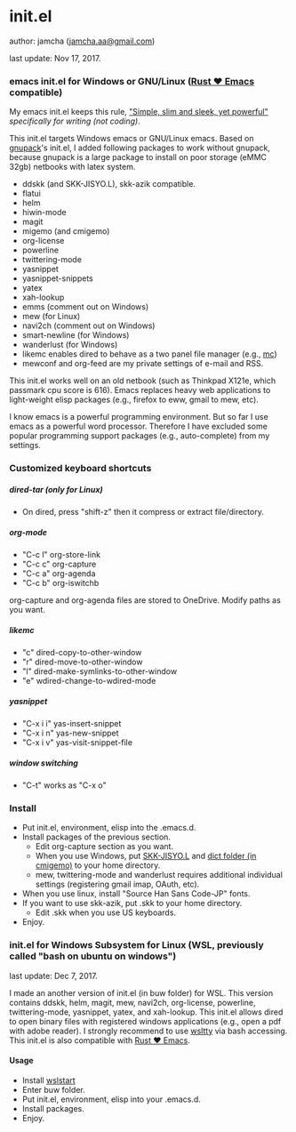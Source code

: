 # init.el
author: jamcha (jamcha.aa@gmail.com)

last update: Nov 17, 2017.

### emacs init.el for Windows or GNU/Linux ([Rust :heart: Emacs](https://github.com/wilfred/remacs) compatible)

My emacs init.el keeps this rule, ["Simple, slim and sleek, yet powerful"](http://scribes.sourceforge.net/) _specifically for writing (not coding)_.

This init.el targets Windows emacs or GNU/Linux emacs. Based on [gnupack](http://gnupack.osdn.jp/docs/latest/UsersGuide.html)'s init.el, I added following packages to work without gnupack, because gnupack is a large package to install on poor storage (eMMC 32gb) netbooks with latex system.

- ddskk (and SKK-JISYO.L), skk-azik compatible.
- flatui
- helm
- hiwin-mode
- magit
- migemo (and cmigemo)
- org-license
- powerline
- twittering-mode
- yasnippet
- yasnippet-snippets
- yatex
- xah-lookup
- emms (comment out on Windows)
- mew (for Linux)
- navi2ch (comment out on Windows)
- smart-newline (for Windows)
- wanderlust (for Windows)
- likemc enables dired to behave as a two panel file manager (e.g., [mc](https://github.com/MidnightCommander/mc))
- mewconf and org-feed are my private settings of e-mail and RSS.

This init.el works well on an old netbook (such as Thinkpad X121e, which passmark cpu score is 616). Emacs replaces heavy web applications to light-weight elisp packages (e.g., firefox to eww, gmail to mew, etc).

I know emacs is a powerful programming environment. But so far I use emacs as a powerful word processor. Therefore I have excluded some popular programming support packages (e.g., auto-complete) from my settings.

### Customized keyboard shortcuts
##### dired-tar (only for Linux)
- On dired, press "shift-z" then it compress or extract file/directory.

##### org-mode
- "C-c l" org-store-link
- "C-c c" org-capture
- "C-c a" org-agenda
- "C-c b" org-iswitchb

org-capture and org-agenda files are stored to OneDrive. Modify paths as you want.

##### likemc
- "c" dired-copy-to-other-window
- "r" dired-move-to-other-window
- "l" dired-make-symlinks-to-other-window
- "e" wdired-change-to-wdired-mode

##### yasnippet
- "C-x i i" yas-insert-snippet
- "C-x i n" yas-new-snippet
- "C-x i v" yas-visit-snippet-file

##### window switching
- "C-t" works as "C-x o"

### Install
- Put init.el, environment, elisp into the .emacs.d.
- Install packages of the previous section.
  + Edit org-capture section as you want.
  + When you use Windows, put [SKK-JISYO.L](http://openlab.ring.gr.jp/skk/wiki/wiki.cgi?page=SKK%BC%AD%BD%F1#p7) and [dict folder (in cmigemo)](https://www.kaoriya.net/software/cmigemo/) to your home directory.
  + mew, twittering-mode and wanderlust requires additional individual settings (registering gmail imap, OAuth, etc).
- When you use linux, install "Source Han Sans Code-JP" fonts.
- If you want to use skk-azik, put .skk to your home directory.
  + Edit .skk when you use US keyboards.
- Enjoy.

### init.el for Windows Subsystem for Linux (WSL, previously called "bash on ubuntu on windows")
last update: Dec 7, 2017.

I made an another version of init.el (in buw folder) for WSL. This version contains ddskk, helm, magit, mew, navi2ch, org-license, powerline, twittering-mode, yasnippet, yatex, and xah-lookup. This init.el allows dired to open binary files with registered windows applications (e.g., open a pdf with adobe reader). I strongly recommend to use [wsltty](https://github.com/mintty/wsltty) via bash accessing. This init.el is also compatible with [Rust :heart: Emacs](https://github.com/wilfred/remacs).

#### Usage
- Install [wslstart](https://www49.atwiki.jp/ntemacs/pages/62.html)
- Enter buw folder.
- Put init.el, environment, elisp into your .emacs.d.
- Install packages.
- Enjoy.
